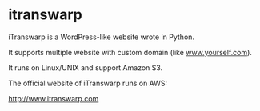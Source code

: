 itranswarp
==========

iTranswarp is a WordPress-like website wrote in Python.

It supports multiple website with custom domain (like www.yourself.com).

It runs on Linux/UNIX and support Amazon S3.

The official website of iTranswarp runs on AWS:

http://www.itranswarp.com
